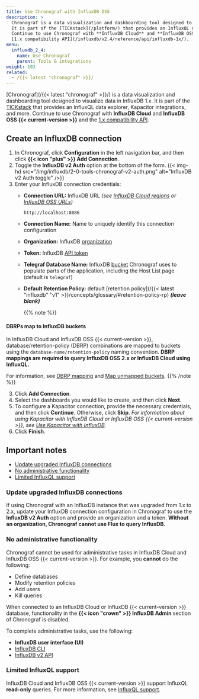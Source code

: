 ```yaml
---
title: Use Chronograf with InfluxDB OSS
description: >
  Chronograf is a data visualization and dashboarding tool designed to visualize data in InfluxDB 1.x.
  It is part of the [TICKstack](/platform/) that provides an InfluxQL data explorer, Kapacitor integrations, and more.
  Continue to use Chronograf with **InfluxDB Cloud** and **InfluxDB OSS 2.x** and the
  [1.x compatibility API](/influxdb/v2.4/reference/api/influxdb-1x/).
menu:
  influxdb_2_4:
    name: Use Chronograf
    parent: Tools & integrations
weight: 103
related:
  - /{{< latest "chronograf" >}}/
---
```


[Chronograf](/{{< latest "chronograf" >}}/) is a data visualization and dashboarding
tool designed to visualize data in InfluxDB 1.x. It is part of the [TICKstack](/platform/)
that provides an InfluxQL data explorer, Kapacitor integrations, and more.
Continue to use Chronograf with **InfluxDB Cloud** and **InfluxDB OSS {{< current-version >}}** and the
[1.x compatibility API](/influxdb/v2.4/reference/api/influxdb-1x/).


## Create an InfluxDB connection
1. In Chronograf, click **Configuration** in the left navigation bar,
   and then click **{{< icon "plus" >}} Add Connection**.
2. Toggle the **InfluxDB v2 Auth** option at the bottom of the form.
    {{< img-hd src="/img/influxdb/2-0-tools-chronograf-v2-auth.png" alt="InfluxDB v2 Auth toggle" />}}
3. Enter your InfluxDB connection credentials:
    - **Connection URL:** InfluxDB URL _(see [InfluxDB Cloud regions](/influxdb/cloud/reference/regions/)
      or [InfluxDB OSS URLs](/influxdb/%762.1/reference/urls/))_

      ```
      http://localhost:8086
      ```

    - **Connection Name:** Name to uniquely identify this connection configuration
    - **Organization:** InfluxDB [organization](/influxdb/v2.4/organizations/)
    - **Token:** InfluxDB [API token](/influxdb/v2.4/security/tokens/)
    - **Telegraf Database Name:** InfluxDB [bucket](/influxdb/v2.4/organizations/buckets/)
      Chronograf uses to populate parts of the application, including the Host List page (default is `telegraf`)
    - **Default Retention Policy:** default [retention policy](/{{< latest "influxdb" "v1" >}}/concepts/glossary/#retention-policy-rp)
      _**(leave blank)**_

        {{% note %}}
#### DBRPs map to InfluxDB buckets
In InfluxDB Cloud and InfluxDB OSS {{< current-version >}}, database/retention-policy (DBRP) combinations
are mapped to buckets using the `database-name/retention-policy` naming convention.
**DBRP mappings are required to query InfluxDB OSS 2.x or InfluxDB Cloud using InfluxQL.**

For information, see [DBRP mapping](/influxdb/v2.4/reference/api/influxdb-1x/dbrp/)
and [Map unmapped buckets](/influxdb/v2.4/query-data/influxql/#map-unmapped-buckets).
      {{% /note %}}

3. Click **Add Connection**.
4. Select the dashboards you would like to create, and then click **Next**.
5. To configure a Kapacitor connection, provide the necessary credentials,
   and then click **Continue**. Otherwise, click **Skip**.
   _For information about using Kapacitor with InfluxDB Cloud or InfluxDB OSS {{< current-version >}},
   see [Use Kapacitor with InfluxDB](/influxdb/v2.4/tools/kapacitor/)._
6. Click **Finish**.

## Important notes

- [Update upgraded InfluxDB connections](#Update-upgraded-InfluxDB-connections)
- [No administrative functionality](#No-administrative-functionality)
- [Limited InfluxQL support](#Limited-InfluxQL-support)

### Update upgraded InfluxDB connections
If using Chronograf with an InfluxDB instance that was upgraded from 1.x
to 2.x, update your InfluxDB connection configuration in Chronograf to use the
**InfluxDB v2 Auth** option and provide an organization and a token.
**Without an organization, Chronograf cannot use Flux to query InfluxDB.**

### No administrative functionality
Chronograf cannot be used for administrative tasks in InfluxDB Cloud and InfluxDB OSS {{< current-version >}}.
For example, you **cannot** do the following:

- Define databases
- Modify retention policies
- Add users
- Kill queries

When connected to an InfluxDB Cloud or InfluxDB {{< current-version >}} database, functionality in the
**{{< icon "crown" >}} InfluxDB Admin** section of Chronograf is disabled.

To complete administrative tasks, use the following:

- **InfluxDB user interface (UI)**
- [InfluxDB CLI](/influxdb/v2.4/reference/cli/influx/)
- [InfluxDB v2 API](/influxdb/v2.4/reference/api/)

### Limited InfluxQL support
InfluxDB Cloud and InfluxDB OSS {{< current-version >}} support InfluxQL **read-only** queries.
For more information, see [InfluxQL support](/influxdb/v2.4/query-data/influxql/#influxql-support).
